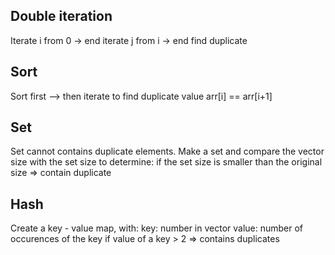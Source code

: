## Double iteration
Iterate i from 0 -> end
	iterate j from i -> end
		find duplicate

## Sort
Sort first --> then iterate to find duplicate value arr[i] == arr[i+1]

## Set
Set cannot contains duplicate elements.
Make a set and compare the vector size with the set size to determine:
	if the set size is smaller than the original size => contain duplicate

## Hash
Create a key - value map, with:
key: number in vector
value: number of occurences of the key
	if value of a key > 2 => contains duplicates